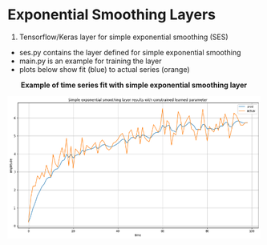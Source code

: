 # Exponential Smoothing Layers

1. Tensorflow/Keras layer for simple exponential smoothing (SES)

- ses.py contains the layer defined for simple exponential smoothing
- main.py is an example for training the layer
- plots below show fit (blue) to actual series (orange)

<p align='center'>
  <b> Example of time series fit with simple exponential smoothing layer</b>

![SES Example with constrained alpha](ses.png)
</p>
